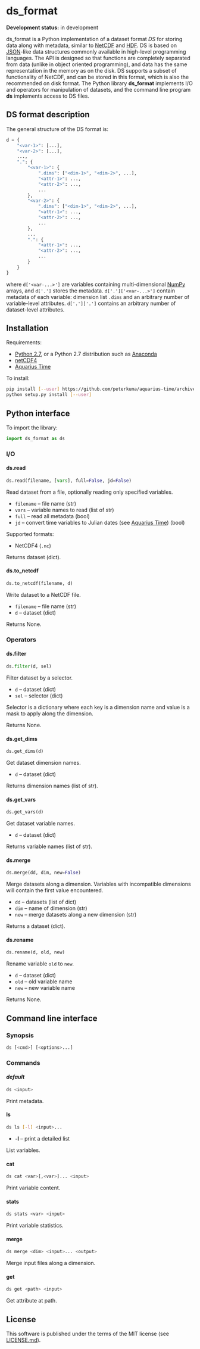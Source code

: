 # ds_format

**Development status:** in development

ds_format is a Python implementation of a dataset
format *DS* for storing data along with metadata, similar to
[NetCDF](https://www.unidata.ucar.edu/software/netcdf/)
and [HDF](https://www.hdfgroup.org).
DS is based on [JSON](https://json.org/)-like data structures commonly
available in high-level
programming languages. The API is designed so that functions are completely
separated
from data (unlike in object oriented programming), and data has the same
representation in the memory as on the disk. DS supports a subset
of functionality of NetCDF,
and can be stored in this format, which is also the recommended
on disk format. The Python library **ds_format** implements I/O and operators
for manipulation of datasets, and the command line program **ds** implements
access to DS files.

## DS format description

The general structure of the DS format is:

```python
d = {
    "<var-1>": [...],
    "<var-2>": [...],
    ...,
    ".": {
        "<var-1>": {
            ".dims": ["<dim-1>", "<dim-2>", ...],
            "<attr-1>": ...,
            "<attr-2>": ...,
            ...
        },
        "<var-2>": {
            ".dims": ["<dim-1>", "<dim-2>", ...],
            "<attr-1>": ...,
            "<attr-2>": ...,
            ...
        },
        ...
        ".": {
            "<attr-1>": ...,
            "<attr-2>": ...,
            ...
        }
    }
}
```

where `d['<var-...>']` are variables containing multi-dimensional
[NumPy](https://www.numpy.org/)
arrays, and `d['.']` stores the metadata. `d['.']['<var-...>']` contain
metadata of each variable: dimension list `.dims` and an
arbitrary number of variable-level attributes. `d['.']['.']` contains an
arbitrary number of dataset-level attributes.

## Installation

Requirements:

- [Python 2.7](https://www.python.org/), or a Python 2.7 distribution such
as [Anaconda](https://www.anaconda.com/distribution/)
- [netCDF4](http://unidata.github.io/netcdf4-python/netCDF4/index.html)
- [Aquarius Time](https://github.com/peterkuma/aquarius-time)

To install:

```sh
pip install [--user] https://github.com/peterkuma/aquarius-time/archive/master.zip
python setup.py install [--user]
```

## Python interface

To import the library:

```python
import ds_format as ds
```

### I/O

#### ds.read

```python
ds.read(filename, [vars], full=False, jd=False)
```

Read dataset from a file, optionally reading only specified variables.

- `filename` – file name (str)
- `vars` – variable names to read (list of str)
- `full` – read all metadata (bool)
- `jd` – convert time variables to Julian dates 
(see [Aquarius Time](https://github.com/peterkuma/aquarius-time))
(bool)

Supported formats:

- NetCDF4 (`.nc`)

Returns dataset (dict).

#### ds.to_netcdf

```python
ds.to_netcdf(filename, d)
```

Write dataset to a NetCDF file.

- `filename` – file name (str)
- `d` – dataset (dict)

Returns None.

### Operators

#### ds.filter

```python
ds.filter(d, sel)
```

Filter dataset by a selector.

- `d` – dataset (dict)
- `sel` – selector (dict)

Selector is a dictionary where each key is a dimension name and value
is a mask to apply along the dimension.

Returns None.

#### ds.get_dims

```python
ds.get_dims(d)
```

Get dataset dimension names.

- `d` – dataset (dict)

Returns dimension names (list of str).

#### ds.get_vars

```python
ds.get_vars(d)
```

Get dataset variable names.

- `d` – dataset (dict)

Returns variable names (list of str).

#### ds.merge

```python
ds.merge(dd, dim, new=False)
```

Merge datasets along a dimension. Variables with incompatible dimensions
will contain the first value encountered.

- `dd` – datasets (list of dict)
- `dim` – name of dimension (str)
- `new` – merge datasets along a new dimension (str)

Returns a dataset (dict).

#### ds.rename

```python
ds.rename(d, old, new)
```

Rename variable `old` to `new`.

- `d` – dataset (dict)
- `old` – old variable name
- `new` – new variable name

Returns None.

## Command line interface

### Synopsis

```sh
ds [<cmd>] [<options>...]
```

### Commands

#### *default*

```sh
ds <input>
```

Print metadata.

#### ls

```sh
ds ls [-l] <input>...
```

- **-l** – print a detailed list

List variables.

#### cat

```sh
ds cat <var>[,<var>]... <input>
```

Print variable content.

#### stats

```sh
ds stats <var> <input>
```

Print variable statistics.

#### merge

```sh
ds merge <dim> <input>... <output>
```

Merge input files along a dimension.

#### get

```sh
ds get <path> <input>
```

Get attribute at path.

## License

This software is published under the terms of the MIT license
(see [LICENSE.md](LICENSE.md)).

